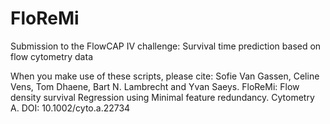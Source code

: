 FloReMi
=======

Submission to the FlowCAP IV challenge: Survival time prediction based on flow cytometry data

When you make use of these scripts, please cite:
Sofie Van Gassen, Celine Vens, Tom Dhaene, Bart N. Lambrecht and Yvan Saeys. FloReMi: Flow density survival Regression using Minimal feature redundancy. Cytometry A. DOI: 10.1002/cyto.a.22734

